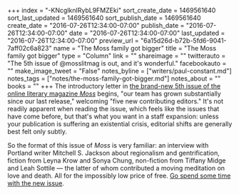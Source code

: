 +++
index = "-KNcglknIRybL9FMZEki"
sort_create_date = 1469561640
sort_last_updated = 1469561640
sort_publish_date = 1469561640
create_date = "2016-07-26T12:34:00-07:00"
publish_date = "2016-07-26T12:34:00-07:00"
date = "2016-07-26T12:34:00-07:00"
last_updated = "2016-07-26T12:34:00-07:00"
preview_url = "6a15d26d-b72b-5fd6-9041-7aff02c6a823"
name = "The Moss family got bigger"
title = "The Moss family got bigger"
type = "Column"
link = ""
shareimage = ""
twitterauto = "The 5th issue of @mosslitmag is out, and it's wonderful."
facebookauto = ""
make_image_tweet = "False"
notes_byline = ["writers/paul-constant.md"]
notes_tags = ["notes/the-moss-family-got-bigger.md"]
notes_about = ""
books = ""
+++
The introductory letter in [the brand-new 5th issue of the online literary magazine *Moss*](http://www.mosslit.com/vol02/issue05.html) begins, "our team has grown substantially since our last release," welcoming "five new contributing editors." It's not readily apparent when reading the issue, which feels like the issues that have come before, but that's what you want in a staff expansion: unless your publication is suffering an existential crisis, editorial shifts are generally best felt only subtly. 

So the format of this issue of *Moss* is very familiar: an interview with Portland writer Mitchell S. Jackson about regionalism and gentrification, fiction from Leyna Krow and Sonya Chung, non-fiction from Tiffany Midge and Leah Sottile — the latter of whom contributed a moving meditation on love and death. All for the impossibly low price of free. [Go spend some time with the new issue](http://www.mosslit.com/vol02/issue05.html).